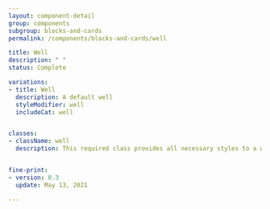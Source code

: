 ```yaml
---
layout: component-detail
group: components
subgroup: blocks-and-cards
permalink: /components/blocks-and-cards/well

title: Well
description: " "
status: Complete

variations:
- title: Well
  description: A default well
  styleModifier: well
  includeCat: well


classes:
- className: well
  description: This required class provides all necessary styles to a well


fine-print:
- version: 0.3
  update: May 13, 2021

---
```

